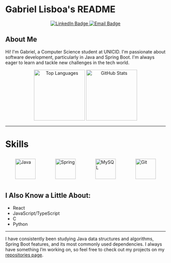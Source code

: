 # Gabriel Lisboa's README

<div align="center">
  <a href="https://www.linkedin.com/in/gabriel-lisboa05/" target="_blank">
    <img src="https://img.shields.io/badge/LinkedIn-Profile-blue" alt="LinkedIn Badge"/>
  </a>
  <a href="mailto:gbr.lisboa@gmail.com">
    <img src="https://img.shields.io/badge/Email-contact-red" alt="Email Badge"/>
  </a>
</div>

## About Me
Hi! I'm Gabriel, a Computer Science student at UNICID. I'm passionate about software development, particularly in Java and Spring Boot. I'm always eager to learn and tackle new challenges in the tech world.

<div align="center">
  <img src="https://github-readme-stats.vercel.app/api/top-langs/?username=Ga5000&layout=compact&theme=dark" height="160px" alt="Top Languages"/>
  <img src="https://github-readme-stats.vercel.app/api?username=Ga5000&show_icons=true&theme=radical" height="160px" alt="GitHub Stats"/>
</div>

---

# Skills
<div style="display: flex; justify-content: space-around; align-items: center;">
  <img src="https://github.com/user-attachments/assets/9b7c6de7-f00d-437e-8552-21b4ac5eb9b1" alt="Java" height="64px" style="margin: 10px;"/>
  <img src="https://github.com/user-attachments/assets/5ffcab4a-4f65-4dd9-a073-c3ebd2c300f9" alt="Spring" height="64px" style="margin: 10px;"/>
  <img src="https://github.com/user-attachments/assets/5da824da-e551-4de2-afdc-0c42914df2de" alt="MySQL" height="64px" style="margin: 10px;"/>
  <img src="https://github.com/user-attachments/assets/48aec124-706c-4d74-a49f-423872d86445" alt="Git" height="64px" style="margin: 10px;"/>
</div>


## I Also Know a Little About:
- React
- JavaScript/TypeScript
- C
- Python

---

I have consistently been studying Java data structures and algorithms, Spring Boot features, and its most commonly used dependencies. I always have something I’m working on, so feel free to check out my projects on my [repositories page](https://github.com/Ga5000?tab=repositories).
